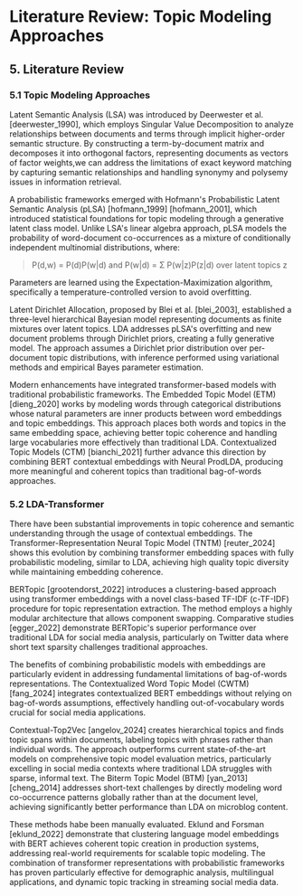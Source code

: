# Literature Review: Topic Modeling Approaches

## 5. Literature Review

### 5.1 Topic Modeling Approaches

Latent Semantic Analysis (LSA) was introduced by Deerwester et al. [deerwester_1990], which employs Singular Value Decomposition to analyze relationships between documents and terms through implicit higher-order semantic structure.  By constructing a term-by-document matrix and decomposes it into orthogonal factors, representing documents as vectors of factor weights,we can address the limitations of exact keyword matching by capturing semantic relationships and handling synonymy and polysemy issues in information retrieval.

A probabilistic frameworks emerged with Hofmann's Probabilistic Latent Semantic Analysis (pLSA) [hofmann_1999] [hofmann_2001], which introduced statistical foundations for topic modeling through a generative latent class model. Unlike LSA's linear algebra approach, pLSA models the probability of word-document co-occurrences as a mixture of conditionally independent multinomial distributions, where:

> P(d,w) = P(d)P(w|d) and P(w|d) = Σ P(w|z)P(z|d) over latent topics z

Parameters are learned using the Expectation-Maximization algorithm, specifically a temperature-controlled version to avoid overfitting.

Latent Dirichlet Allocation, proposed by Blei et al. [blei_2003], established a three-level hierarchical Bayesian model representing documents as finite mixtures over latent topics. LDA addresses pLSA's overfitting and new document problems through Dirichlet priors, creating a fully generative model. The approach assumes a Dirichlet prior distribution over per-document topic distributions, with inference performed using variational methods and empirical Bayes parameter estimation.

Modern enhancements have integrated transformer-based models with traditional probabilistic frameworks. The Embedded Topic Model (ETM) [dieng_2020] works by modeling words through categorical distributions whose natural parameters are inner products between word embeddings and topic embeddings. This approach places both words and topics in the same embedding space, achieving better topic coherence and handling large vocabularies more effectively than traditional LDA. Contextualized Topic Models (CTM) [bianchi_2021] further advance this direction by combining BERT contextual embeddings with Neural ProdLDA, producing more meaningful and coherent topics than traditional bag-of-words approaches.

### 5.2 LDA-Transformer

There have been substantial improvements in topic coherence and semantic understanding through the usage of contextual embeddings. The Transformer-Representation Neural Topic Model (TNTM) [reuter_2024] shows this evolution by combining transformer embedding spaces with fully probabilistic modeling, similar to LDA, achieving high quality topic diversity while maintaining embedding coherence.

BERTopic [grootendorst_2022] introduces a clustering-based approach using transformer embeddings with a novel class-based TF-IDF (c-TF-IDF) procedure for topic representation extraction. The method employs a highly modular architecture that allows component swapping. Comparative studies [egger_2022] demonstrate BERTopic's superior performance over traditional LDA for social media analysis, particularly on Twitter data where short text sparsity challenges traditional approaches.

The benefits of combining probabilistic models with embeddings are particularly evident in addressing fundamental limitations of bag-of-words representations. The Contextualized Word Topic Model (CWTM) [fang_2024] integrates contextualized BERT embeddings without relying on bag-of-words assumptions, effectively handling out-of-vocabulary words crucial for social media applications.

Contextual-Top2Vec [angelov_2024] creates hierarchical topics and finds topic spans within documents, labeling topics with phrases rather than individual words. The approach outperforms current state-of-the-art models on comprehensive topic model evaluation metrics, particularly excelling in social media contexts where traditional LDA struggles with sparse, informal text. The Biterm Topic Model (BTM) [yan_2013] [cheng_2014] addresses short-text challenges by directly modeling word co-occurrence patterns globally rather than at the document level, achieving significantly better performance than LDA on microblog content.

These methods habe been manually evaluated. Eklund and Forsman [eklund_2022] demonstrate that clustering language model embeddings with BERT achieves coherent topic creation in production systems, addressing real-world requirements for scalable topic modeling. The combination of transformer representations with probabilistic frameworks has proven particularly effective for demographic analysis, multilingual applications, and dynamic topic tracking in streaming social media data.